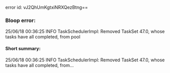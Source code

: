 error id: vJ2QhUmKgtxiNRXQezBtng==
### Bloop error:

25/06/18 00:36:25 INFO TaskSchedulerImpl: Removed TaskSet 47.0, whose tasks have all completed, from pool
#### Short summary: 

25/06/18 00:36:25 INFO TaskSchedulerImpl: Removed TaskSet 47.0, whose tasks have all completed, from...